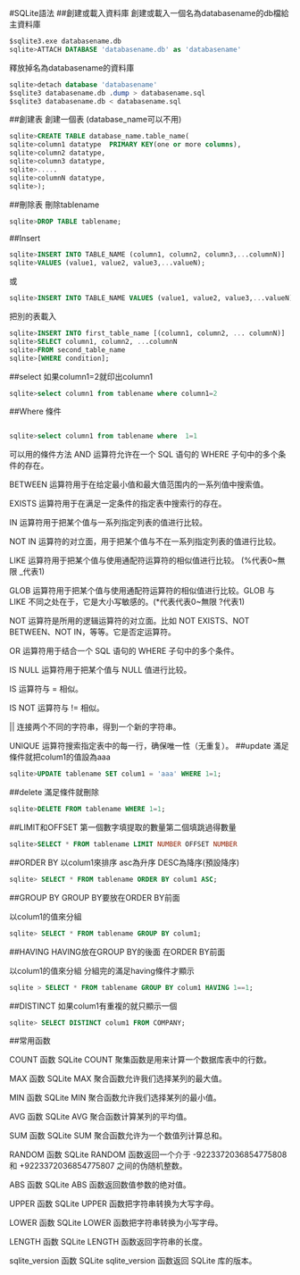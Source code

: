 #SQLite語法
##創建或載入資料庫
創建或載入一個名為databasename的db檔給主資料庫
```sql
$sqlite3.exe databasename.db 								
sqlite>ATTACH DATABASE 'databasename.db' as 'databasename'  
```
釋放掉名為databasename的資料庫
```sql
sqlite>detach database 'databasename'						
$sqlite3 databasename.db .dump > databasename.sql 			
$sqlite3 databasename.db < databasename.sql 				
```
##創建表
創建一個表 (database_name可以不用)
``` sql
sqlite>CREATE TABLE database_name.table_name(				
sqlite>column1 datatype  PRIMARY KEY(one or more columns),	
sqlite>column2 datatype,									
sqlite>column3 datatype,
sqlite>.....
sqlite>columnN datatype,
sqlite>);
```
##刪除表
刪除tablename
``` sql
sqlite>DROP TABLE tablename;												
```
##Insert
```sql
sqlite>INSERT INTO TABLE_NAME (column1, column2, column3,...columnN)]  
sqlite>VALUES (value1, value2, value3,...valueN);
```
或
```sql
sqlite>INSERT INTO TABLE_NAME VALUES (value1, value2, value3,...valueN);
```
把別的表載入
```sql
sqlite>INSERT INTO first_table_name [(column1, column2, ... columnN)] 
sqlite>SELECT column1, column2, ...columnN 
sqlite>FROM second_table_name
sqlite>[WHERE condition];
```
##select
如果column1=2就印出column1
```sql
sqlite>select column1 from tablename where column1=2 		
```
##Where 
條件
```sql

sqlite>select column1 from tablename where 	1=1		 		
```
可以用的條件方法
AND 运算符允许在一个 SQL 语句的 WHERE 子句中的多个条件的存在。

BETWEEN 运算符用于在给定最小值和最大值范围内的一系列值中搜索值。

EXISTS 运算符用于在满足一定条件的指定表中搜索行的存在。

IN 运算符用于把某个值与一系列指定列表的值进行比较。

NOT	IN 运算符的对立面，用于把某个值与不在一系列指定列表的值进行比较。

LIKE 运算符用于把某个值与使用通配符运算符的相似值进行比较。   (%代表0~無限 _代表1)

GLOB 运算符用于把某个值与使用通配符运算符的相似值进行比较。GLOB 与 LIKE 不同之处在于，它是大小写敏感的。(*代表代表0~無限 ?代表1)

NOT 运算符是所用的逻辑运算符的对立面。比如 NOT EXISTS、NOT BETWEEN、NOT IN，等等。它是否定运算符。

OR 运算符用于结合一个 SQL 语句的 WHERE 子句中的多个条件。

IS	NULL 运算符用于把某个值与 NULL 值进行比较。

IS 运算符与 = 相似。

IS NOT 运算符与 != 相似。

||	连接两个不同的字符串，得到一个新的字符串。

UNIQUE 运算符搜索指定表中的每一行，确保唯一性（无重复）。
##update
滿足條件就把colum1的值設為aaa
```sql
sqlite>UPDATE tablename SET colum1 = 'aaa' WHERE 1=1;			
```
##delete
滿足條件就刪除
```sql
sqlite>DELETE FROM tablename WHERE 1=1;						
```

##LIMIT和OFFSET
第一個數字填提取的數量第二個填跳過得數量
```sql
sqlite>SELECT * FROM tablename LIMIT NUMBER OFFSET NUMBER			
```
##ORDER BY
以colum1來排序 asc為升序 DESC為降序(預設降序)
```sql
sqlite> SELECT * FROM tablename ORDER BY colum1 ASC;			
```
##GROUP BY
GROUP BY要放在ORDER BY前面

以colum1的值來分組
```sql
sqlite> SELECT * FROM tablename GROUP BY colum1;				
```
##HAVING
HAVING放在GROUP BY的後面 在ORDER BY前面

以colum1的值來分組 分組完的滿足having條件才顯示
```sql
sqlite > SELECT * FROM tablename GROUP BY colum1 HAVING 1==1;	

```
##DISTINCT
如果colum1有重複的就只顯示一個
```sql
sqlite> SELECT DISTINCT colum1 FROM COMPANY;						
```

##常用函数

COUNT 函数
SQLite COUNT 聚集函数是用来计算一个数据库表中的行数。

MAX 函数
SQLite MAX 聚合函数允许我们选择某列的最大值。

MIN 函数
SQLite MIN 聚合函数允许我们选择某列的最小值。

AVG 函数
SQLite AVG 聚合函数计算某列的平均值。

SUM 函数
SQLite SUM 聚合函数允许为一个数值列计算总和。

RANDOM 函数
SQLite RANDOM 函数返回一个介于 -9223372036854775808 和 +9223372036854775807 之间的伪随机整数。

ABS 函数
SQLite ABS 函数返回数值参数的绝对值。

UPPER 函数
SQLite UPPER 函数把字符串转换为大写字母。

LOWER 函数
SQLite LOWER 函数把字符串转换为小写字母。

LENGTH 函数
SQLite LENGTH 函数返回字符串的长度。

sqlite_version 函数
SQLite sqlite_version 函数返回 SQLite 库的版本。
